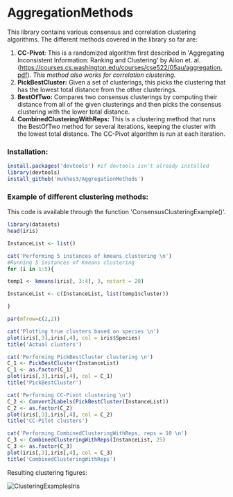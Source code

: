 # AggregationMethods
This library contains various consensus and correlation clustering algorithms. The different methods covered in the library so far are: 

1. **CC-Pivot**: This is a randomized algorithm first described in 'Aggregating Inconsistent Information:
   Ranking and Clustering' by Ailon et. al. (https://courses.cs.washington.edu/courses/cse522/05au/aggregation.pdf). *This method also works for correlation clustering.* 
2. **PickBestCluster:** Given a set of clusterings, this picks the clustering that has the lowest total distance from the other clusterings. 
3. **BestOfTwo:** Compares two consensus clusterings by computing their distance from all of the given clusterings and then picks the consensus clustering with the lower total distance. 
4. **CombinedClusteringWithReps:** This is a clustering method that runs the BestOfTwo method for several iterations, keeping the cluster with the lowest total distance. The CC-Pivot algorithm is run at each iteration. 



### Installation: 

```R
install.packages('devtools') #if devtools isn't already installed
library(devtools)
install_github('mukhes3/AggregationMethods')
```



### Example of different clustering methods:

This code is available through the function 'ConsensusClusteringExample()'. 

```R
library(datasets)
head(iris)

InstanceList <- list()

cat('Performing 5 instances of kmeans clustering \n')
#Running 5 instances of Kmeans clustering 
for (i in 1:5){ 

temp1 <- kmeans(iris[, 3:4], 3, nstart = 20)

InstanceList <- c(InstanceList, list(temp1$cluster))

}

par(mfrow=c(2,2))

cat('Plotting true clusters based on species \n')
plot(iris[,3],iris[,4], col = iris$Species)
title('Actual clusters')

cat('Performing PickBestCluster clustering \n')
C_1 <- PickBestCluster(InstanceList)
C_1 <- as.factor(C_1)
plot(iris[,3],iris[,4], col = C_1)
title('PickBestCluster')

cat('Performing CC-Pivot clustering \n')
C_2 <- Convert2Labels(PickBestCluster(InstanceList))
C_2 <- as.factor(C_2)
plot(iris[,3],iris[,4], col = C_2)
title('CC-Pilot clusters')

cat('Performing CombinedClusteringWithReps, reps = 10 \n')
C_3 <- CombinedClusteringWithReps(InstanceList, 25)
C_3 <- as.factor(C_3)
plot(iris[,3],iris[,4], col = C_3)
title('CombinedClusteringWithReps')

```

Resulting clustering figures: 

![ClusteringExamplesIris](E:\UWPhDWork\AggregationMethods\ClusteringExamplesIris.png)